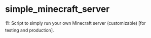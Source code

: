 # simple_minecraft_server
🏗️ Script to simply run your own Minecraft server (customizable) [for testing and production].
